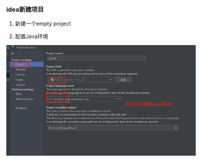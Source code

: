 ### idea新建项目

1. 新建一个empty project

2. 配置Java环境

![image-20210504233423779](005.Java环境.assets/image-20210504233423779.png)

 
